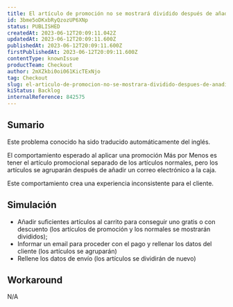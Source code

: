 ```yaml
---
title: El artículo de promoción no se mostrará dividido después de añadir datos de perfil
id: 3bme5oDKxbRyQzozUP6XNp
status: PUBLISHED
createdAt: 2023-06-12T20:09:11.042Z
updatedAt: 2023-06-12T20:09:11.600Z
publishedAt: 2023-06-12T20:09:11.600Z
firstPublishedAt: 2023-06-12T20:09:11.600Z
contentType: knownIssue
productTeam: Checkout
author: 2mXZkbi0oi061KicTExNjo
tag: Checkout
slug: el-articulo-de-promocion-no-se-mostrara-dividido-despues-de-anadir-datos-de-perfil
kiStatus: Backlog
internalReference: 842575
---
```


## Sumario

<div class="alert alert-info">
  <p>Este problema conocido ha sido traducido automáticamente del inglés.</p>
</div>


El comportamiento esperado al aplicar una promoción Más por Menos es tener el artículo promocional separado de los artículos normales, pero los artículos se agruparán después de añadir un correo electrónico a la caja.

Este comportamiento crea una experiencia inconsistente para el cliente.



## Simulación



- Añadir suficientes artículos al carrito para conseguir uno gratis o con descuento (los artículos de promoción y los normales se mostrarán divididos);
- Informar un email para proceder con el pago y rellenar los datos del cliente (los artículos se agruparán)
- Rellene los datos de envío (los artículos se dividirán de nuevo)



## Workaround


N/A





